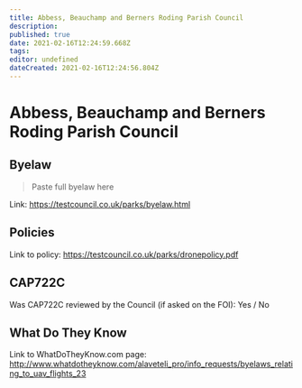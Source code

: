 ```yaml
---
title: Abbess, Beauchamp and Berners Roding Parish Council
description: 
published: true
date: 2021-02-16T12:24:59.668Z
tags: 
editor: undefined
dateCreated: 2021-02-16T12:24:56.804Z
---
```


# Abbess, Beauchamp and Berners Roding Parish Council


## Byelaw
> Paste full byelaw here

Link:
https://testcouncil.co.uk/parks/byelaw.html

## Policies
Link to policy:
https://testcouncil.co.uk/parks/dronepolicy.pdf

## CAP722C

Was CAP722C reviewed by the Council (if asked on the FOI): Yes / No

## What Do They Know

Link to WhatDoTheyKnow.com page:
http://www.whatdotheyknow.com/alaveteli_pro/info_requests/byelaws_relating_to_uav_flights_23

